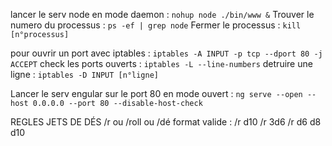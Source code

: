 lancer le serv node en mode daemon : `nohup node ./bin/www &`
Trouver le numero du processus : `ps -ef | grep node`
Fermer le processus : `kill [n°processus]`

pour ouvrir un port avec iptables : `iptables -A INPUT -p tcp --dport 80 -j ACCEPT`
check les ports ouverts : `iptables -L --line-numbers`
detruire une ligne : `iptables -D INPUT [n°ligne]`

Lancer le serv engular sur le port 80 en mode ouvert : `ng serve --open --host 0.0.0.0 --port 80 --disable-host-check `


REGLES JETS DE DÉS
/r ou /roll ou /dé
format valide :
/r d10
/r 3d6
/r d6 d8 d10